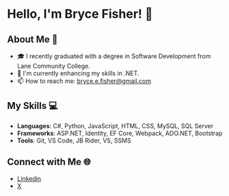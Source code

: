 # Hello, I'm Bryce Fisher! 👋

## About Me 📌
- 🎓 I recently graduated with a degree in Software Development from Lane Community College.
- 🌱 I'm currently enhancing my skills in .NET.
- 📫 How to reach me: bryce.e.fisher@gmail.com

## My Skills 💻
- **Languages**: C#, Python, JavaScript, HTML, CSS, MySQL, SQL Server
- **Frameworks**: ASP.NET, Identity, EF Core, Webpack, ADO.NET, Bootstrap
- **Tools**: Git, VS Code, JB Rider, VS, SSMS

## Connect with Me 🌐
- [Linkedin](https://www.linkedin.com/in/bryceefisher/)
- [X](https://twitter.com/SideStewBrew)



